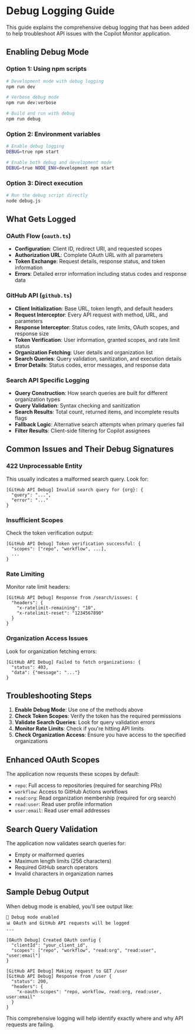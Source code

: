 # Debug Logging Guide

This guide explains the comprehensive debug logging that has been added to help troubleshoot API issues with the Copilot Monitor application.

## Enabling Debug Mode

### Option 1: Using npm scripts

```bash
# Development mode with debug logging
npm run dev

# Verbose debug mode
npm run dev:verbose

# Build and run with debug
npm run debug
```

### Option 2: Environment variables

```bash
# Enable debug logging
DEBUG=true npm start

# Enable both debug and development mode
DEBUG=true NODE_ENV=development npm start
```

### Option 3: Direct execution

```bash
# Run the debug script directly
node debug.js
```

## What Gets Logged

### OAuth Flow (`oauth.ts`)

- **Configuration**: Client ID, redirect URI, and requested scopes
- **Authorization URL**: Complete OAuth URL with all parameters
- **Token Exchange**: Request details, response status, and token information
- **Errors**: Detailed error information including status codes and response data

### GitHub API (`github.ts`)

- **Client Initialization**: Base URL, token length, and default headers
- **Request Interceptor**: Every API request with method, URL, and parameters
- **Response Interceptor**: Status codes, rate limits, OAuth scopes, and response size
- **Token Verification**: User information, granted scopes, and rate limit status
- **Organization Fetching**: User details and organization list
- **Search Queries**: Query validation, sanitization, and execution details
- **Error Details**: Status codes, error messages, and response data

### Search API Specific Logging

- **Query Construction**: How search queries are built for different organization types
- **Query Validation**: Syntax checking and sanitization
- **Search Results**: Total count, returned items, and incomplete results flags
- **Fallback Logic**: Alternative search attempts when primary queries fail
- **Filter Results**: Client-side filtering for Copilot assignees

## Common Issues and Their Debug Signatures

### 422 Unprocessable Entity

This usually indicates a malformed search query. Look for:

```
[GitHub API Debug] Invalid search query for {org}: {
  "query": "...",
  "error": "..."
}
```

### Insufficient Scopes

Check the token verification output:

```
[GitHub API Debug] Token verification successful: {
  "scopes": ["repo", "workflow", ...],
  ...
}
```

### Rate Limiting

Monitor rate limit headers:

```
[GitHub API Debug] Response from /search/issues: {
  "headers": {
    "x-ratelimit-remaining": "10",
    "x-ratelimit-reset": "1234567890"
  }
}
```

### Organization Access Issues

Look for organization fetching errors:

```
[GitHub API Debug] Failed to fetch organizations: {
  "status": 403,
  "data": {"message": "..."}
}
```

## Troubleshooting Steps

1. **Enable Debug Mode**: Use one of the methods above
2. **Check Token Scopes**: Verify the token has the required permissions
3. **Validate Search Queries**: Look for query validation errors
4. **Monitor Rate Limits**: Check if you're hitting API limits
5. **Check Organization Access**: Ensure you have access to the specified organizations

## Enhanced OAuth Scopes

The application now requests these scopes by default:

- `repo`: Full access to repositories (required for searching PRs)
- `workflow`: Access to GitHub Actions workflows
- `read:org`: Read organization membership (required for org search)
- `read:user`: Read user profile information
- `user:email`: Read user email addresses

## Search Query Validation

The application now validates search queries for:

- Empty or malformed queries
- Maximum length limits (256 characters)
- Required GitHub search operators
- Invalid characters in organization names

## Sample Debug Output

When debug mode is enabled, you'll see output like:

```
🐛 Debug mode enabled
📊 OAuth and GitHub API requests will be logged
---

[OAuth Debug] Created OAuth config {
  "clientId": "your_client_id",
  "scopes": ["repo", "workflow", "read:org", "read:user", "user:email"]
}

[GitHub API Debug] Making request to GET /user
[GitHub API Debug] Response from /user {
  "status": 200,
  "headers": {
    "x-oauth-scopes": "repo, workflow, read:org, read:user, user:email"
  }
}
```

This comprehensive logging will help identify exactly where and why API requests are failing.
